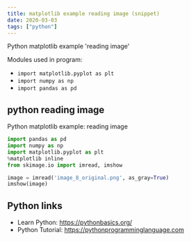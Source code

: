```yaml
---
title: matplotlib example reading image (snippet)
date: 2020-03-03
tags: ["python"]
---
```

Python matplotlib example 'reading image'


Modules used in program: 
* `import matplotlib.pyplot as plt`
* `import numpy as np`
* `import pandas as pd`

## python reading image

Python matplotlib example: reading image

```python
import pandas as pd
import numpy as np
import matplotlib.pyplot as plt
%matplotlib inline
from skimage.io import imread, imshow

image = imread('image_8_original.png', as_gray=True)
imshow(image)

```

## Python links

- Learn Python: https://pythonbasics.org/
- Python Tutorial: https://pythonprogramminglanguage.com
